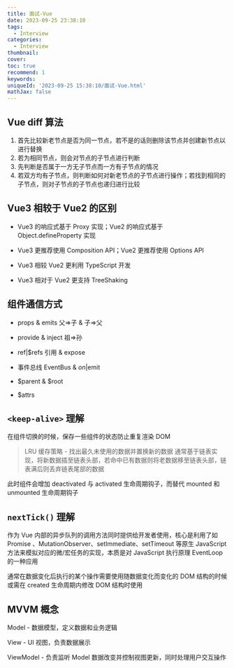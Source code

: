 ```yaml
---
title: 面试-Vue
date: 2023-09-25 23:38:10
tags:
  - Interview
categories:
  - Interview
thumbnail: 
cover: 
toc: true
recommend: 1
keywords: 
uniqueId: '2023-09-25 15:38:10/面试-Vue.html'
mathJax: false
---
```


## Vue diff 算法

1. 首先比较新老节点是否为同一节点，若不是的话则删除该节点并创建新节点以进行替换
2. 若为相同节点，则会对节点的子节点进行判断
3. 先判断是否属于一方无子节点而一方有子节点的情况
4. 若双方均有子节点，则判断如何对新老节点的子节点进行操作；若找到相同的子节点，则对子节点的子节点也递归进行比较

## Vue3 相较于 Vue2 的区别

* Vue3 的响应式基于 Proxy 实现；Vue2 的响应式基于 Object.defineProperty 实现

* Vue3 更推荐使用 Composition API；Vue2 更推荐使用 Options API

* Vue3 相较 Vue2 更利用 TypeScript 开发

* Vue3 相对于 Vue2 更支持 TreeShaking

## 组件通信方式

* props & emits 父=>子 & 子=>父

* provide & inject 祖=>孙

* ref|$refs 引用 & expose

* 事件总线 EventBus & $on|$emit

* $parent & $root

* $attrs

## `<keep-alive>` 理解

在组件切换的时候，保存一些组件的状态防止重复渲染 DOM

> LRU 缓存策略 - 找出最久未使用的数据并置换新的数据
> 通常基于链表实现，将新数据插至链表头部，若命中已有数据则将老数据移至链表头部，链表满后则丢弃链表尾部的数据

此时组件会增加 deactivated 与 activated 生命周期钩子，而替代 mounted 和 unmounted 生命周期钩子

## `nextTick()` 理解

作为 Vue 内部的异步队列的调用方法同时提供给开发者使用，核心是利用了如 Promise 、MutationObserver、setImmediate、setTimeout 等原生 JavaScript 方法来模拟对应的微/宏任务的实现，本质是对 JavaScript 执行原理 EventLoop 的一种应用

通常在数据变化后执行的某个操作需要使用随数据变化而变化的 DOM 结构的时候或需在 created 生命周期内修改 DOM 结构时使用

## MVVM 概念

Model - 数据模型，定义数据和业务逻辑

View - UI 视图，负责数据展示

ViewModel - 负责监听 Model 数据改变并控制视图更新，同时处理用户交互操作
